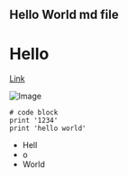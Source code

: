 ## **Hello World md file**
# Hello


[Link](https://www.youtube.com/watch?v=dQw4w9WgXcQ)

![Image](https://cse.ucsd.edu/sites/cse.ucsd.edu/files/news/Joe_Politz1%20%281%29.jpg)


```
# code block
print '1234'
print 'hello world'
```

* Hell
* o
* World
